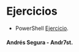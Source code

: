 # Ejercicios

* PowerShell [Ejercicio](https://github.com/Andr7st/Script-PowerShell).

#### Andrés Segura - Andr7st.
